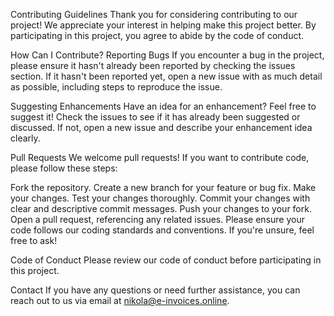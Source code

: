 Contributing Guidelines
Thank you for considering contributing to our project! We appreciate your interest in helping make this project better. By participating in this project, you agree to abide by the code of conduct.

How Can I Contribute?
Reporting Bugs
If you encounter a bug in the project, please ensure it hasn't already been reported by checking the issues section. If it hasn't been reported yet, open a new issue with as much detail as possible, including steps to reproduce the issue.

Suggesting Enhancements
Have an idea for an enhancement? Feel free to suggest it! Check the issues to see if it has already been suggested or discussed. If not, open a new issue and describe your enhancement idea clearly.

Pull Requests
We welcome pull requests! If you want to contribute code, please follow these steps:

Fork the repository.
Create a new branch for your feature or bug fix.
Make your changes.
Test your changes thoroughly.
Commit your changes with clear and descriptive commit messages.
Push your changes to your fork.
Open a pull request, referencing any related issues.
Please ensure your code follows our coding standards and conventions. If you're unsure, feel free to ask!

Code of Conduct
Please review our code of conduct before participating in this project.

Contact
If you have any questions or need further assistance, you can reach out to us via email at nikola@e-invoices.online.

